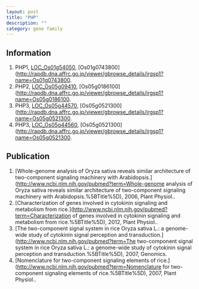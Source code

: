 ```yaml
---
layout: post
title: "PHP"
description: ""
category: gene family
---
```


## Information
1. PHP1, [LOC_Os01g54050](http://rice.plantbiology.msu.edu/cgi-bin/ORF_infopage.cgi?orf=LOC_Os01g54050), [Os01g0743800](http://rapdb.dna.affrc.go.jp/viewer/gbrowse_details/irgsp1?name=Os01g0743800.
2. PHP2, [LOC_Os05g09410](http://rice.plantbiology.msu.edu/cgi-bin/ORF_infopage.cgi?orf=LOC_Os05g09410), [Os05g0186100](http://rapdb.dna.affrc.go.jp/viewer/gbrowse_details/irgsp1?name=Os05g0186100.
3. PHP3, [LOC_Os05g44570](http://rice.plantbiology.msu.edu/cgi-bin/ORF_infopage.cgi?orf=LOC_Os05g44570), [Os05g0521300](http://rapdb.dna.affrc.go.jp/viewer/gbrowse_details/irgsp1?name=Os05g0521300.
4. PHP3, [LOC_Os05g44560](http://rice.plantbiology.msu.edu/cgi-bin/ORF_infopage.cgi?orf=LOC_Os05g44560), [Os05g0521300](http://rapdb.dna.affrc.go.jp/viewer/gbrowse_details/irgsp1?name=Os05g0521300.

## Publication
1. [Whole-genome analysis of Oryza sativa reveals similar architecture of two-component signaling machinery with Arabidopsis.](http://www.ncbi.nlm.nih.gov/pubmed?term=Whole-genome analysis of Oryza sativa reveals similar architecture of two-component signaling machinery with Arabidopsis.%5BTitle%5D), 2006, Plant Physiol..
2. [Characterization of genes involved in cytokinin signaling and metabolism from rice.](http://www.ncbi.nlm.nih.gov/pubmed?term=Characterization of genes involved in cytokinin signaling and metabolism from rice.%5BTitle%5D), 2012, Plant Physiol..
3. [The two-component signal system in rice Oryza sativa L.: a genome-wide study of cytokinin signal perception and transduction.](http://www.ncbi.nlm.nih.gov/pubmed?term=The two-component signal system in rice Oryza sativa L.: a genome-wide study of cytokinin signal perception and transduction.%5BTitle%5D), 2007, Genomics.
4. [Nomenclature for two-component signaling elements of rice.](http://www.ncbi.nlm.nih.gov/pubmed?term=Nomenclature for two-component signaling elements of rice.%5BTitle%5D), 2007, Plant Physiol..


